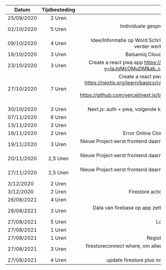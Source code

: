| Datum        | Tijdbesteding   | Onderwerp| 
| -------------|:---------------:| -----:|
| 25/09/2020   | 2 Uren          | Les 1 | 
| 02/10/2020   | 5 Uren          | Individuele gesprek, Chapter 1 en Chapter 2 serviceworkies.com | 
| 09/10/2020   | 4 Uren          | Idee/Informatie op Word Schrijven, Individuele gesprek + verder werken op serviceworkies.com |
| 16/10/2020   | 3 Uren          | Balsamiq Cloud : Mockups Web en Mobile |
| 23/10/2020   | 3 Uren          | Create a react pwa app https://www.youtube.com/watch?v=IaJqMcOMuDM&ab_channel=JavaScriptMastery|
| 27/10/2020   | 7 Uren          | Create a react pwa app, Create a Next.js App https://nextjs.org/learn/basics/create-nextjs-app, Firebase Login React https://github.com/vercel/next.js/tree/canary/examples/with-firebase-authentication |
| 30/10/2020   | 3 Uren          | Next.js: auth + pwa, volgende keer niet werken met next.js |
| 07/11/2020   | 6 Uren          | Backend |
| 13/11/2020   | 3 Uren          | FrontEnd Local |
| 16/11/2020   | 2 Uren          | Error Online Cloud Functions can't connect |
| 19/11/2020   | 3 Uren          | Nieuw Project eerst frontend daarna connectie maken met de server/firebase |
| 20/11/2020   | 2,5 Uren        | Nieuw Project eerst frontend daarna connectie maken met de server/firebase Part 2 |
| 27/11/2020   | 2,5 Uren        | Nieuw Project eerst frontend daarna connectie maken met de server/firebase Part 3 |
| 3/12/2020   | 2 Uren        | Dummy data Redux |
| 3/12/2020   | 2 Uren        | Firestore action createMyCollection data |
|26/08/2021| 4 Uren| Herhaling|
|26/08/2021| 3 Uren| Data van firebase op app zetten + Datum formateren via moment|
|27/08/2021| 5 Uren|Login gelinkt aan de firebase|
|27/08/2021| 1 Uren|Route Guarding|
|27/08/2021| 1 Uren|Registratie Gebruiker + database|
|27/08/2021| 3 Uren|firestoreconnect where, om alleen de collections tonen van de user|
|27/08/2021| 4 Uren|update firestore plus mycollection details frontend|